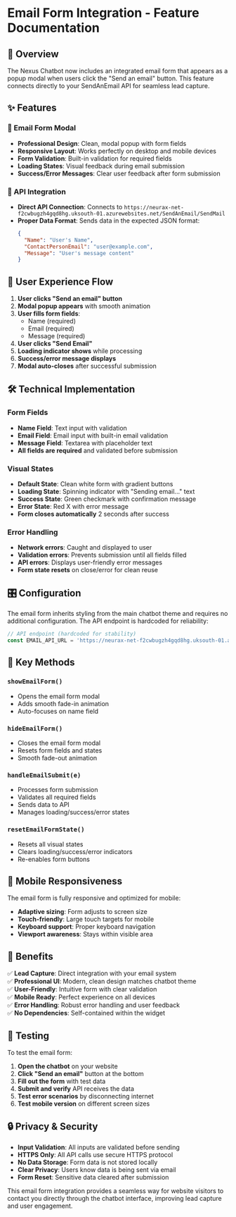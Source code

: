 # Email Form Integration - Feature Documentation

## 🎯 Overview
The Nexus Chatbot now includes an integrated email form that appears as a popup modal when users click the "Send an email" button. This feature connects directly to your SendAnEmail API for seamless lead capture.

## ✨ Features

### 📧 Email Form Modal
- **Professional Design**: Clean, modal popup with form fields
- **Responsive Layout**: Works perfectly on desktop and mobile devices
- **Form Validation**: Built-in validation for required fields
- **Loading States**: Visual feedback during email submission
- **Success/Error Messages**: Clear user feedback after form submission

### 🔗 API Integration
- **Direct API Connection**: Connects to `https://neurax-net-f2cwbugzh4gqd8hg.uksouth-01.azurewebsites.net/SendAnEmail/SendMail`
- **Proper Data Format**: Sends data in the expected JSON format:
  ```json
  {
    "Name": "User's Name",
    "ContactPersonEmail": "user@example.com", 
    "Message": "User's message content"
  }
  ```

## 🎨 User Experience Flow

1. **User clicks "Send an email" button**
2. **Modal popup appears** with smooth animation
3. **User fills form fields**:
   - Name (required)
   - Email (required) 
   - Message (required)
4. **User clicks "Send Email"**
5. **Loading indicator shows** while processing
6. **Success/error message displays**
7. **Modal auto-closes** after successful submission

## 🛠️ Technical Implementation

### Form Fields
- **Name Field**: Text input with validation
- **Email Field**: Email input with built-in email validation
- **Message Field**: Textarea with placeholder text
- **All fields are required** and validated before submission

### Visual States
- **Default State**: Clean white form with gradient buttons
- **Loading State**: Spinning indicator with "Sending email..." text
- **Success State**: Green checkmark with confirmation message
- **Error State**: Red X with error message
- **Form closes automatically** 2 seconds after success

### Error Handling
- **Network errors**: Caught and displayed to user
- **Validation errors**: Prevents submission until all fields filled
- **API errors**: Displays user-friendly error messages
- **Form state resets** on close/error for clean reuse

## 🎛️ Configuration

The email form inherits styling from the main chatbot theme and requires no additional configuration. The API endpoint is hardcoded for reliability:

```javascript
// API endpoint (hardcoded for stability)
const EMAIL_API_URL = 'https://neurax-net-f2cwbugzh4gqd8hg.uksouth-01.azurewebsites.net/SendAnEmail/SendMail';
```

## 🔧 Key Methods

### `showEmailForm()`
- Opens the email form modal
- Adds smooth fade-in animation
- Auto-focuses on name field

### `hideEmailForm()` 
- Closes the email form modal
- Resets form fields and states
- Smooth fade-out animation

### `handleEmailSubmit(e)`
- Processes form submission
- Validates all required fields
- Sends data to API
- Manages loading/success/error states

### `resetEmailFormState()`
- Resets all visual states
- Clears loading/success/error indicators
- Re-enables form buttons

## 📱 Mobile Responsiveness

The email form is fully responsive and optimized for mobile:
- **Adaptive sizing**: Form adjusts to screen size
- **Touch-friendly**: Large touch targets for mobile
- **Keyboard support**: Proper keyboard navigation
- **Viewport awareness**: Stays within visible area

## 🎯 Benefits

✅ **Lead Capture**: Direct integration with your email system  
✅ **Professional UI**: Modern, clean design matches chatbot theme  
✅ **User-Friendly**: Intuitive form with clear validation  
✅ **Mobile Ready**: Perfect experience on all devices  
✅ **Error Handling**: Robust error handling and user feedback  
✅ **No Dependencies**: Self-contained within the widget  

## 🧪 Testing

To test the email form:

1. **Open the chatbot** on your website
2. **Click "Send an email"** button at the bottom
3. **Fill out the form** with test data
4. **Submit and verify** API receives the data
5. **Test error scenarios** by disconnecting internet
6. **Test mobile version** on different screen sizes

## 🔒 Privacy & Security

- **Input Validation**: All inputs are validated before sending
- **HTTPS Only**: All API calls use secure HTTPS protocol
- **No Data Storage**: Form data is not stored locally
- **Clear Privacy**: Users know data is being sent via email
- **Form Reset**: Sensitive data cleared after submission

This email form integration provides a seamless way for website visitors to contact you directly through the chatbot interface, improving lead capture and user engagement.